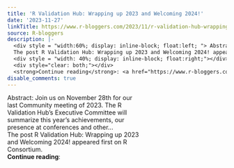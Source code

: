 ```yaml
---
title: 'R Validation Hub: Wrapping up 2023 and Welcoming 2024!'
date: '2023-11-27'
linkTitle: https://www.r-bloggers.com/2023/11/r-validation-hub-wrapping-up-2023-and-welcoming-2024/
source: R-bloggers
description: |-
  <div style = "width:60%; display: inline-block; float:left; "> Abstract: Join us on November 28th for our last Community meeting of 2023. The R Validation Hub’s Executive Committee will summarize this year’s achievements, our presence at conferences and other...<br />
  The post R Validation Hub: Wrapping up 2023 and Welcoming 2024! appeared first on R Consortium.</div>
  <div style = "width: 40%; display: inline-block; float:right;"></div>
  <div style="clear: both;"></div>
  <strong>Continue reading</strong>: <a href="https://www.r-bloggers.com/2023/11/r-validation-hub-wrapping-up-2023-and-welcoming-20 ...
disable_comments: true
---
```

<div style = "width:60%; display: inline-block; float:left; "> Abstract: Join us on November 28th for our last Community meeting of 2023. The R Validation Hub’s Executive Committee will summarize this year’s achievements, our presence at conferences and other...<br />
The post R Validation Hub: Wrapping up 2023 and Welcoming 2024! appeared first on R Consortium.</div>
<div style = "width: 40%; display: inline-block; float:right;"></div>
<div style="clear: both;"></div>
<strong>Continue reading</strong>: <a href="https://www.r-bloggers.com/2023/11/r-validation-hub-wrapping-up-2023-and-welcoming-20 ...
